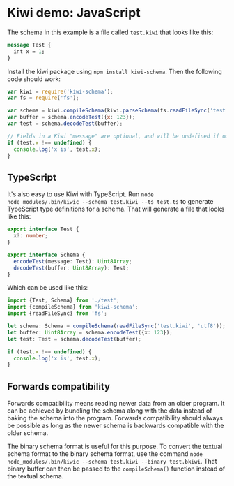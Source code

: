 # Kiwi demo: JavaScript

The schema in this example is a file called `test.kiwi` that looks like this:

```proto
message Test {
  int x = 1;
}
```

Install the kiwi package using `npm install kiwi-schema`.
Then the following code should work:

```js
var kiwi = require('kiwi-schema');
var fs = require('fs');

var schema = kiwi.compileSchema(kiwi.parseSchema(fs.readFileSync('test.kiwi', 'utf8')));
var buffer = schema.encodeTest({x: 123});
var test = schema.decodeTest(buffer);

// Fields in a Kiwi "message" are optional, and will be undefined if omitted
if (test.x !== undefined) {
  console.log('x is', test.x);
}
```

## TypeScript

It's also easy to use Kiwi with TypeScript.
Run `node node_modules/.bin/kiwic --schema test.kiwi --ts test.ts` to generate TypeScript type definitions for a schema.
That will generate a file that looks like this:

```ts
export interface Test {
  x?: number;
}

export interface Schema {
  encodeTest(message: Test): Uint8Array;
  decodeTest(buffer: Uint8Array): Test;
}
```

Which can be used like this:

```ts
import {Test, Schema} from './test';
import {compileSchema} from 'kiwi-schema';
import {readFileSync} from 'fs';

let schema: Schema = compileSchema(readFileSync('test.kiwi', 'utf8'));
let buffer: Uint8Array = schema.encodeTest({x: 123});
let test: Test = schema.decodeTest(buffer);

if (test.x !== undefined) {
  console.log('x is', test.x);
}
```

## Forwards compatibility

Forwards compatibility means reading newer data from an older program.
It can be achieved by bundling the schema along with the data instead of baking the schema into the program.
Forwards compatibility should always be possible as long as the newer schema is backwards compatible with the older schema.

The binary schema format is useful for this purpose.
To convert the textual schema format to the binary schema format, use the command `node node_modules/.bin/kiwic --schema test.kiwi --binary test.bkiwi`.
That binary buffer can then be passed to the `compileSchema()` function instead of the textual schema.
